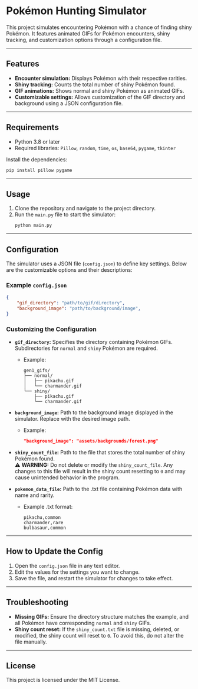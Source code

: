 # Pokémon Hunting Simulator

This project simulates encountering Pokémon with a chance of finding shiny Pokémon. It features animated GIFs for Pokémon encounters, shiny tracking, and customization options through a configuration file.

---

## Features
- **Encounter simulation:** Displays Pokémon with their respective rarities.
- **Shiny tracking:** Counts the total number of shiny Pokémon found.
- **GIF animations:** Shows normal and shiny Pokémon as animated GIFs.
- **Customizable settings:** Allows customization of the GIF directory and background using a JSON configuration file.

---

## Requirements
- Python 3.8 or later
- Required libraries: `Pillow`, `random`, `time`, `os`, `base64`, `pygame`, `tkinter`

Install the dependencies:
```bash
pip install pillow pygame
```

---

## Usage
1. Clone the repository and navigate to the project directory.
2. Run the `main.py` file to start the simulator:
   ```bash
   python main.py
   ```

---

## Configuration
The simulator uses a JSON file (`config.json`) to define key settings. Below are the customizable options and their descriptions:

### Example `config.json`
```json
{
    "gif_directory": "path/to/gif/directory",
    "background_image": "path/to/background/image",
}
```

### Customizing the Configuration
- **`gif_directory`:** Specifies the directory containing Pokémon GIFs. Subdirectories for `normal` and `shiny` Pokémon are required.
  - Example:
    ```
    gen1_gifs/
    ├── normal/
    │   ├── pikachu.gif
    │   └── charmander.gif
    └── shiny/
        ├── pikachu.gif
        └── charmander.gif
    ```

- **`background_image`:** Path to the background image displayed in the simulator. Replace with the desired image path.
  - Example:
    ```json
    "background_image": "assets/backgrounds/forest.png"
    ```

- **`shiny_count_file`:** Path to the file that stores the total number of shiny Pokémon found.  
  ⚠ **WARNING:** Do not delete or modify the `shiny_count_file`. Any changes to this file will result in the shiny count resetting to `0` and may cause unintended behavior in the program.

- **`pokemon_data_file`:** Path to the .txt file containing Pokémon data with name and rarity.
  - Example .txt format:
    ```
    pikachu,common
    charmander,rare
    bulbasaur,common
    ```

---

## How to Update the Config
1. Open the `config.json` file in any text editor.
2. Edit the values for the settings you want to change.
3. Save the file, and restart the simulator for changes to take effect.

---

## Troubleshooting
- **Missing GIFs:** Ensure the directory structure matches the example, and all Pokémon have corresponding `normal` and `shiny` GIFs.
- **Shiny count reset:** If the `shiny_count.txt` file is missing, deleted, or modified, the shiny count will reset to `0`. To avoid this, do not alter the file manually.

---

## License
This project is licensed under the MIT License.

